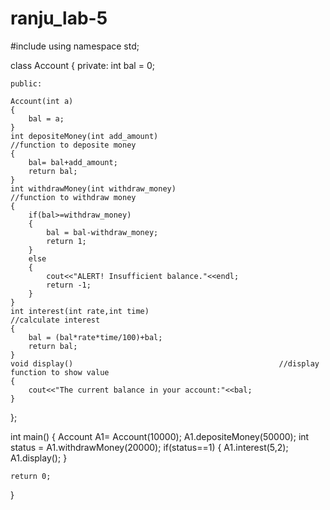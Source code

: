 # ranju_lab-5

#include <iostream>
using namespace std;

class Account
{
    private:
    int bal = 0;
    
    public:
    
    Account(int a)
    {
        bal = a;
    }
    int depositeMoney(int add_amount)                                    //function to deposite money
    {
        bal= bal+add_amount;
        return bal;
    }
    int withdrawMoney(int withdraw_money)                                //function to withdraw money
    {
        if(bal>=withdraw_money)
        {
            bal = bal-withdraw_money;
            return 1;
        }
        else
        {
            cout<<"ALERT! Insufficient balance."<<endl;
            return -1;
        }
    }
    int interest(int rate,int time)                             //calculate interest
    {
        bal = (bal*rate*time/100)+bal;
        return bal;
    }
    void display()                                              //display function to show value
    {
        cout<<"The current balance in your account:"<<bal;
    }
      
};

int main()
{
    Account A1= Account(10000);
    A1.depositeMoney(50000);
    int status = A1.withdrawMoney(20000);
    if(status==1)
    {
        A1.interest(5,2);
        A1.display();
    }
    
    return 0;
}
